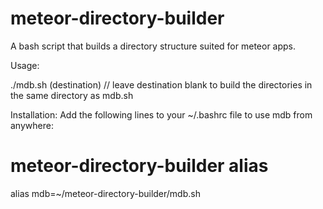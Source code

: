 meteor-directory-builder
========================

A bash script that builds a directory structure suited for meteor apps.

Usage:

  ./mdb.sh (destination) // leave destination blank to build the directories
                            in the same directory as mdb.sh

Installation:
  Add the following lines to your ~/.bashrc file to use mdb from anywhere:

  # meteor-directory-builder alias
  alias mdb=~/meteor-directory-builder/mdb.sh
